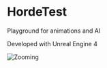 # HordeTest

Playground for animations and AI

Developed with Unreal Engine 4

![Zooming](zooming.gif)

